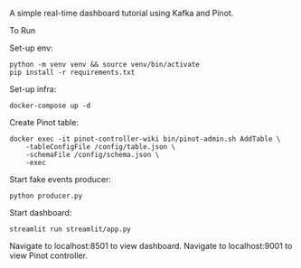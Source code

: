 A simple real-time dashboard tutorial using Kafka and Pinot.

To Run

Set-up env:
```
python -m venv venv && source venv/bin/activate
pip install -r requirements.txt
```

Set-up infra:
```
docker-compose up -d
```

Create Pinot table:
```
docker exec -it pinot-controller-wiki bin/pinot-admin.sh AddTable \
    -tableConfigFile /config/table.json \
    -schemaFile /config/schema.json \
    -exec
```


Start fake events producer:
```
python producer.py
```

Start dashboard:
```
streamlit run streamlit/app.py
```

Navigate to localhost:8501 to view dashboard. Navigate to localhost:9001 to view Pinot controller.

